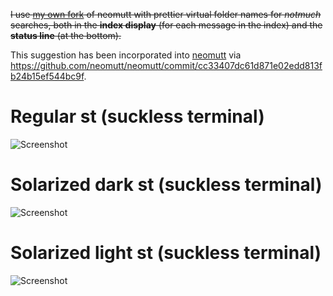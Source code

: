 ~~I use [my own
fork](https://github.com/lbrayner/neomutt/blob/nm_pretty/nm_pretty.md) of neomutt
with prettier virtual folder names for *notmuch* searches, both in the **index
display** (for each message in the index) and the **status line** (at the bottom).~~

This suggestion has been incorporated into [neomutt](https://github.com/neomutt/neomutt) via
<https://github.com/neomutt/neomutt/commit/cc33407dc61d871e02edd813fb24b15ef544bc9f>.

# Regular st (suckless terminal)

![Screenshot](https://user-images.githubusercontent.com/5733531/87884641-031b4000-c9e6-11ea-8729-4900d406141b.png)

# Solarized dark st (suckless terminal)

![Screenshot](https://user-images.githubusercontent.com/5733531/87884539-35786d80-c9e5-11ea-8b4e-c0b0e32f8cde.png)

# Solarized light st (suckless terminal)

![Screenshot](https://user-images.githubusercontent.com/5733531/87884751-fb0fd000-c9e6-11ea-916c-be7043e9cc00.png)
